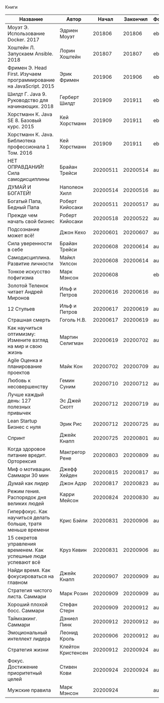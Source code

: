 Книги

| Название                                                           | Автор              | Начал    | Закончил | Формат | Оценка |
| ------------------------------------------------------------------ | ------------------ | -------- | -------- | ------ | ------ |
| Моуэт Э. Использование Docker. 2017                                | Эдриен Моуэт       | 201806   | 201806   | ebook  |        |
| Хоштейн Л. Запускаем Ansible. 2018                                 | Лорин Хоштейн      | 201807   | 201807   | ebook  |        |
| Фримен Э. Head First. Изучаем программирование на JavaScript. 2015 | Эрик Фримен        | 201906   | 201906   | ebook  |        |
| Шилдт Г. Java 9. Руководство для начинающих. 2018                  | Герберт Шилдт      | 201909   | 201911   | ebook  |        |
| Хорстманн К. Java SE 8. Базовый курс. 2015                         | Кей Хорстманн      | 201909   | 201911   | ebook  |        |
| Хорстманн К. Java. Библиотека профессионала 1 Том. 2016            | Кей Хорстманн      | 201909   | 201911   | ebook  |        |
| НЕТ ОПРАВДАНИЙ! Сила самодисциплины                                | Брайан Трейси      | 20200511 | 20200514 | audio  |        |
| ДУМАЙ И БОГАТЕЙ!                                                   | Наполеон Хилл      | 20200514 | 20200516 | audio  |        |
| Богатый Папа, Бедный Папа                                          | Роберт Кийосаки    | 20200511 | 20200517 | audio  |        |
| Прежде чем начать свой бизнес                                      | Роберт Кийосаки    | 20200518 | 20200522 | audio  |        |
| Подсознание может всё!                                             | Джон Кехо          | 20200601 | 20200607 | audio  |        |
| Сила уверенности в себе                                            | Брайан Трейси      | 20200608 | 20200614 | audio  |        |
| Самодисциплина. Развитие личности                                  | Майкл Уилсон       | 20200608 | 20200614 | audio  |        |
| Тонкое искусство пофигизма                                         | Марк Мэнсон        | 20200608 |          | ebook  |        |
| Золотой Теленок читает Андрей Миронов                              | Ильф и Петров      | 20200616 | 20200616 | audio  |        |
| 12 Стульев                                                         | Ильф и Петров      | 20200617 | 20200619 | audio  |        |
| Страшная смерть                                                    | Гоголь Н.В.        | 20200617 | 20200619 | audio  |        |
| Как научиться оптимизму: Измените взгляд на мир и свою жизнь       | Мартин Селигман    | 20200619 | 20200702 | audio  |        |
| Agile Оценка и планирование проектов                               | Майк Кон           | 20200702 | 20200709 | audio  |        |
| Любовь к несовершенству                                            | Гемин Суним        | 20200710 | 20200712 | audio  |        |
| Лучше каждый день: 127 полезных привычек                           | Эс Джей Скотт      | 20200712 | 20200719 | audio  |        |
| Lean Startup Бизнес с нуля                                         | Эрик Рис           | 20200712 | 20200725 | audio  |        |
| Спринт                                                             | Джейк Кнапп        | 20200725 | 20200801 | audio  |        |
| Когда здоровое питание вредит. Орторексия                          | Макгрегор Рене     | 20200803 | 20200809 | audio  |        |
| Миф о мотивации. Саммари 30 мин                                    | Джефф Хейден       | 20200815 | 20200817 | audio  |        |
| Думай как лидер                                                    | Джон Адэр          | 20200817 | 20200823 | audio  |        |
| Режим гения. Распорядок дня великих людей                          | Карри Мейсон       | 20200824 | 20200830 | audio  |        |
| Гиперфокус. Как научиться делать больше, тратя меньше времени      | Крис Бэйли         | 20200831 | 20200906 | audio  |        |
| 15 секретов управления временем. Как успешные люди успевают всё    | Круз Кевин         | 20200831 | 20200906 | audio  |        |
| Найди время. Как фокусироваться на главном                         | Джейк Кнапп        | 20200907 | 20200909 | audio  |        |
| Стратегия чистого листа. Саммари                                   | Марк Розин         | 20200909 | 20200909 | audio  |        |
| Хороший плохой босс. Саммари                                       | Стефан Стерн       | 20200909 | 20200912 | audio  |        |
| Таймхакинг. Саммари                                                | Дэниел Пинк        | 20200912 | 20200912 | audio  |        |
| Эмоциональный интеллект лидера                                     | Леонид Кроль       | 20200906 | 20200912 | audio  |        |
| Стратегия жизни                                                    | Клейтон Кристенсен | 20200912 | 20200924 | audio  |        |
| Фокус. Достижение приоритетный целей                               | Стивен Кови        | 20200924 | 20200924 | audio  | 5      |
| Мужские правила                                                    | Марк Мэнсон        | 20200924 |          | audio  |        |
